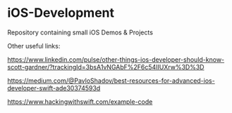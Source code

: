 # iOS-Development
Repository containing small iOS Demos &amp; Projects

Other useful links:

https://www.linkedin.com/pulse/other-things-ios-developer-should-know-scott-gardner/?trackingId=3bsA1vNGAbF%2F6c54IIUXrw%3D%3D

https://medium.com/@PavloShadov/best-resources-for-advanced-ios-developer-swift-ade30374593d

https://www.hackingwithswift.com/example-code
